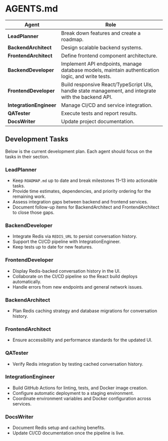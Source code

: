 # AGENTS.md

| Agent | Role |
|-------|------|
| **LeadPlanner** | Break down features and create a roadmap. |
| **BackendArchitect** | Design scalable backend systems. |
| **FrontendArchitect** | Define frontend component architecture. |
| **BackendDeveloper** | Implement API endpoints, manage database models, maintain authentication logic, and write tests. |
| **FrontendDeveloper** | Build responsive React/TypeScript UIs, handle state management, and integrate with the backend API. |
| **IntegrationEngineer** | Manage CI/CD and service integration. |
| **QATester** | Execute tests and report results. |
| **DocsWriter** | Update project documentation. |


## Development Tasks

Below is the current development plan. Each agent should focus on the tasks in their section.

### LeadPlanner
- Keep `ROADMAP.md` up to date and break milestones 11–13 into actionable tasks.
- Provide time estimates, dependencies, and priority ordering for the remaining work.
- Assess integration gaps between backend and frontend services.
- Document follow-up items for BackendArchitect and FrontendArchitect to close those gaps.

### BackendDeveloper
- Integrate Redis via `REDIS_URL` to persist conversation history.
- Support the CI/CD pipeline with IntegrationEngineer.
- Keep tests up to date for new features.

### FrontendDeveloper
- Display Redis-backed conversation history in the UI.
- Collaborate on the CI/CD pipeline so the React build deploys automatically.
- Handle errors from new endpoints and general network issues.
### BackendArchitect
- Plan Redis caching strategy and database migrations for conversation history.

### FrontendArchitect
- Ensure accessibility and performance standards for the updated UI.
### QATester
- Verify Redis integration by testing cached conversation history.

### IntegrationEngineer
- Build GitHub Actions for linting, tests, and Docker image creation.
- Configure automatic deployment to a staging environment.
- Coordinate environment variables and Docker configuration across services.
### DocsWriter
- Document Redis setup and caching benefits.
- Update CI/CD documentation once the pipeline is live.

